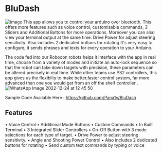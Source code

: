 #  BluDash

![image](https://user-images.githubusercontent.com/63401208/209425548-3e3b2ab5-5e02-4d3a-b496-431bb2f8f798.png)
This app allows you to control your arduino over bluetooth, This offers more features such as voice control, customisable commands, 3 Sliders and Additional Buttons for more operations. Moreover you can also view your terminal output at the same time. Drive Power for adjust steering sensitivity. Also includes 2 dedicated buttons for rotating
It's very easy to configure, it sends phrases and texts for every operation to your Arduino.

The code fed into our Robocon robots helps it interface with the app in real time, choose from a variety of modes and initiate an auto-lock sequence so that the robot can 
take down targets with precision, these parameters can be altered precisely in real time.
While other teams use PS2 controllers, this app gives us the flexibilty to make better,faster control system, 
far more advanced than one you would get from an off the shelf controller .
![WhatsApp Image 2022-12-24 at 12 45 50](https://user-images.githubusercontent.com/63401208/209425721-d5bbf806-97c3-491f-9534-f447c1200511.jpg)

Sample Code Available Here : https://github.com/Pana1v/BluDash
## Features
• Voice Control
• Additional Mode Buttons
• Custom Commands
• In Built Terminal
• 3 Integrated Slider Controllers
• On-Off Button with 3 mode selections for each type of target.
• Drive Power to adjust steering sensitivity.
• Angle and Shooting Power Control
• Also includes 2 dedicated buttons for rotating
• Send custom text commands by typing or voice

